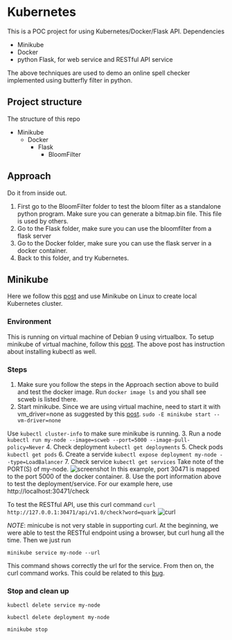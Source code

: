 # Kubernetes

This is a POC project for using Kubernetes/Docker/Flask API. Dependencies
* Minikube
* Docker
* python Flask, for web service and RESTful API service

The above techniques are used to demo an online spell checker 
implemented using butterfly filter in python.

## Project structure 
The structure of this repo
* Minikube
    * Docker
        * Flask
            * BloomFilter
            
## Approach
Do it from inside out. 
1. First go to the BloomFilter folder to test the bloom filter as a standalone python program. 
Make sure you can generate a bitmap.bin file. This file is used by others.
2. Go to the Flask folder, make sure you can use the bloomfilter from a flask server
3. Go to the Docker folder, make sure you can use the flask server in a docker container.
4. Back to this folder, and try Kubernetes.

## Minikube
Here we follow this [post](https://linuxhint.com/kubernetes-getting-started/) and use Minikube on Linux to create
local Kubernetes cluster.

### Environment
This is running on virtual machine of Debian 9 using virtualbox. To setup minikube of virtual machine, follow this
[post](https://medium.com/@vovaprivalov/setup-minikube-on-virtualbox-7cba363ca3bc). The above post has instruction about
installing kubectl as well. 

### Steps
1. Make sure you follow the steps in the Approach section above to build and test the docker image. Run ```docker image ls```
and you shall see scweb is listed there.
2. Start minikube. Since we are using virtual machine, need to start it with vm_driver=none as suggested by 
this [post](https://medium.com/@vovaprivalov/setup-minikube-on-virtualbox-7cba363ca3bc).
```sudo -E minikube start --vm-driver=none```

Use ```kubectl cluster-info``` to make sure minikube is running.
3. Run a node ```kubectl run my-node --image=scweb --port=5000 --image-pull-policy=Never```
4. Check deployment ```kubectl get deployments```
5. Check pods ```kubectl get pods```
6. Create a servide ```kubectl expose deployment my-node --type=LoadBalancer```
7. Check service ```kubectl get services``` Take note of the PORT(S) of my-node. 
![screenshot](images/ports.png)
In this example, port 30471 is mapped to the port 5000 of the docker container. 
8. Use the port information above to test the deployment/service. 
For our example here, use http://localhost:30471/check

To test the RESTful API, use this curl command
```curl http://127.0.0.1:30471/api/v1.0/check?word=quark```
![curl](images/minikube_curl.png)

_NOTE_: minicube is not very stable in supporting curl. At the beginning, we
were able to test the RESTful endpoint using a browser, but curl hung all the time.
Then we just run 

```minikube service my-node --url``` 

This command shows correctly the url for the service. From then on, the curl command works.
This could be related to this [bug](https://github.com/kubernetes/minikube/issues/1419).

### Stop and clean up
```kubectl delete service my-node```

```kubectl delete deployment my-node```

```minikube stop```
            
 
